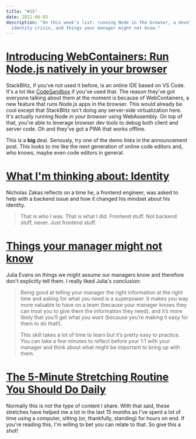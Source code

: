 ```yaml
---
title: "#15"
date: 2021-06-03
description: "On this week's list: running Node in the browser, a developer
  identity crisis, and things your manager might not know."
---
```

# [Introducing WebContainers: Run Node.js natively in your browser](https://blog.stackblitz.com/posts/introducing-webcontainers/)

StackBlitz, if you've not used it before, is an online IDE based on VS Code. It's a lot like [CodeSandbox](https://codesandbox.io/) if you've used that. The reason they've got everyone talking about them at the moment is because of WebContainers, a new feature that runs Node.js apps in the browser. This would already be cool except that StackBlitz isn't doing any server-side virtualization here. It's actually running Node _in your browser_ using WebAssembly. On top of that, you're able to leverage browser dev tools to debug both client and server code. Oh and they've got a PWA that works offline.

This is a **big** deal. Seriously, try one of the demo links in the announcement post. This looks to me like the next generation of online code editors and, who knows, maybe even code editors in general.

# [What I'm thinking about: Identity](https://ckarchive.com/b/p9ueh9h0vgpg)

Nicholas Zakas reflects on a time he, a frontend engineer, was asked to help with a backend issue and how it changed his mindset about his identity.

> That is who I was. That is what I did. Frontend stuff. Not backend stuff, never. Just frontend stuff.

# [Things your manager might not know](https://jvns.ca/blog/things-your-manager-might-not-know/)

Julia Evans on things we might assume our managers know and therefore don't explicitly tell them. I really liked Julia's conclusion:

> Being good at telling your manager the right information at the right time and asking for what you need is a superpower. It makes you way more valuable to have on a team (because your manager knows they can trust you to give them the information they need), and it’s more likely that you’ll get what you want (because you’re making it easy for them to do that!).
>
> This skill takes a lot of time to learn but it’s pretty easy to practice. You can take a few minutes to reflect before your 1:1 with your manager and think about what might be important to bring up with them.

# [The 5-Minute Stretching Routine You Should Do Daily](https://www.apartmenttherapy.com/daily-stretching-routine-262441)

Normally this is not the type of content I share. With that said, these stretches have helped me a lot in the last 15 months as I've spent a lot of time using a computer, sitting (or, thankfully, standing) for hours on end. If you're reading this, I'm willing to bet you can relate to that. So give this a shot!